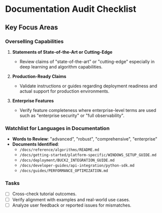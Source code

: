 # Documentation Audit Checklist

## Key Focus Areas

### Overselling Capabilities
1. **Statements of State-of-the-Art or Cutting-Edge**
   - Review claims of "state-of-the-art" or "cutting-edge" especially in deep learning and algorithm capabilities.

2. **Production-Ready Claims**
   - Validate instructions or guides regarding deployment readiness and actual support for production environments.

3. **Enterprise Features**
   - Verify feature completeness where enterprise-level terms are used such as "enterprise security" or "full observability".

### Watchlist for Languages in Documentation
- **Words to Review**: "advanced", "robust", "comprehensive", "enterprise"
- **Documents Identified**:
  - `/docs/reference/algorithms/README.md`
  - `/docs/getting-started/platform-specific/WINDOWS_SETUP_GUIDE.md`
  - `/docs/deployment/BUCK2_INTEGRATION_GUIDE.md`
  - `/docs/developer-guides/api-integration/python-sdk.md`
  - `/docs/guides/PERFORMANCE_OPTIMIZATION.md`

### Tasks
- [ ] Cross-check tutorial outcomes.
- [ ] Verify alignment with examples and real-world use cases.
- [ ] Analyze user feedback or reported issues for mismatches.
